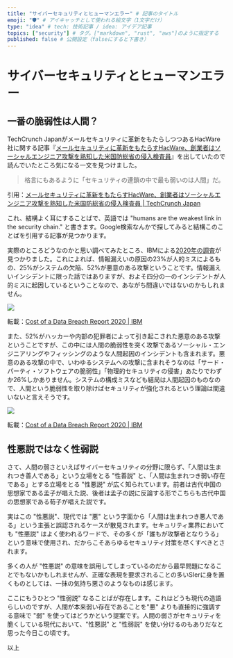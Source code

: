 ```yaml
---
title: "サイバーセキュリティとヒューマンエラー" # 記事のタイトル
emoji: "🛡" # アイキャッチとして使われる絵文字（1文字だけ）
type: "idea" # tech: 技術記事 / idea: アイデア記事
topics: ["security"] # タグ。["markdown", "rust", "aws"]のように指定する
published: false # 公開設定（falseにすると下書き）
---
```


# サイバーセキュリティとヒューマンエラー

## 一番の脆弱性は人間？

TechCrunch Japanがメールセキュリティに革新をもたらしつつあるHacWare社に関する記事『[メールセキュリティに革新をもたらすHacWare、創業者はソーシャルエンジニア攻撃を熟知した米国防総省の侵入検査員](https://jp.techcrunch.com/2020/09/18/2020-09-15-hacware-email-security/)』を出していたので読んでいたところ気になる一文を見つけました。

> 格言にもあるように「セキュリティの連鎖の中で最も弱いのは人間」だ。

引用：[メールセキュリティに革新をもたらすHacWare、創業者はソーシャルエンジニア攻撃を熟知した米国防総省の侵入検査員 \| TechCrunch Japan](https://jp.techcrunch.com/2020/09/18/2020-09-15-hacware-email-security/)

これ、結構よく耳にすることばで、英語では "humans are the weakest link in the security chain." と書きます。Google検索なんかで探してみると結構このことばを引用する記事が見つかります。

実際のところどうなのかと思い調べてみたところ、IBMによる[2020年の調査](https://www.ibm.com/security/digital-assets/cost-data-breach-report/#/ja)が見つかりました。これによれば、情報漏えいの原因の23%が人的ミスによるもの、25%がシステムの欠陥、52%が悪意のある攻撃ということです。情報漏えいインシデントに限った話ではありますが、およそ四分の一のインシデントが人的ミスに起因しているということなので、あながち間違いではないのかもしれません。

![](https://storage.googleapis.com/zenn-user-upload/q9x8p2eiqhvkluhv7at7slhs96td)

転載：[Cost of a Data Breach Report 2020 \| IBM](https://www.ibm.com/security/digital-assets/cost-data-breach-report/#/ja)

また、52%がハッカーや内部の犯罪者によって引き起こされた悪意のある攻撃ということですが、この中には人間の脆弱性を突く攻撃であるソーシャル・エンジニアリングやフィッシングのような人間起因のインシデントも含まれます。悪意のある攻撃の中で、いわゆるシステムへの攻撃に含まれそうなのは「サード・パーティ・ソフトウェアの脆弱性」「物理的セキュリティの侵害」あたりでわずか26%しかありません。システムの構成ミスなども結局は人間起因のものなので、人間という脆弱性を取り除けばセキュリティが強化されるという理論は間違いないと言えそうです。

![](https://storage.googleapis.com/zenn-user-upload/nuynvq6puzio4zr4w1uuco03n28a)

転載：[Cost of a Data Breach Report 2020 \| IBM](https://www.ibm.com/security/digital-assets/cost-data-breach-report/#/ja)

## 性悪説ではなく性弱説

さて、人間の弱さといえばサイバーセキュリティの分野に限らず、「人間は生まれつき善人である」という立場をとる "性善説" と、「人間は生まれつき弱い存在である」とする立場をとる "性悪説" が広く知られています。前者は古代中国の思想家である孟子が唱えた説、後者は孟子の説に反論する形でこちらも古代中国の思想家である荀子が唱えた説です。

実はこの "性悪説"、現代では "悪" という字面から「人間は生まれつき悪人である」という主張と誤認されるケースが散見されます。セキュリティ業界においても "性悪説" はよく使われるワードで、その多くが「誰もが攻撃者となりうる」という意味で使用され、だからこそあらゆるセキュリティ対策を尽くすべきとされます。

多くの人が "性悪説" の意味を誤用してしまっているのだから最早問題になることでもないかもしれませんが、正確な表現を要求されることの多いSIerに身を置くものとしては、一抹の気持ち悪さのようなものは感じます。

ここにもうひとつ "性弱説" なることばが存在します。これはどうも現代の造語らしいのですが、人間が本来弱い存在であることを"悪" よりも直接的に強調する意味で "弱" を使ってはどうかという提案です。人間の弱さがセキュリティを脆くしている現代において、"性悪説" と "性弱説" を使い分けるのもありだなと思った今日この頃です。

以上